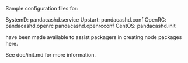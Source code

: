 Sample configuration files for:

SystemD: pandacashd.service
Upstart: pandacashd.conf
OpenRC:  pandacashd.openrc
         pandacashd.openrcconf
CentOS:  pandacashd.init

have been made available to assist packagers in creating node packages here.

See doc/init.md for more information.

